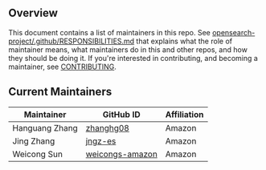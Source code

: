 ## Overview

This document contains a list of maintainers in this repo. See [opensearch-project/.github/RESPONSIBILITIES.md](https://github.com/opensearch-project/.github/blob/main/RESPONSIBILITIES.md#maintainer-responsibilities) that explains what the role of maintainer means, what maintainers do in this and other repos, and how they should be doing it. If you're interested in contributing, and becoming a maintainer, see [CONTRIBUTING](CONTRIBUTING.md).

## Current Maintainers

| Maintainer     | GitHub ID                                             | Affiliation |
| -------------- | ----------------------------------------------------- | ----------- |
| Hanguang Zhang | [zhanghg08](https://github.com/zhanghg08)             | Amazon      |
| Jing Zhang     | [jngz-es](https://github.com/jngz-es)                 | Amazon      |
| Weicong Sun    | [weicongs-amazon](https://github.com/weicongs-amazon) | Amazon      |
